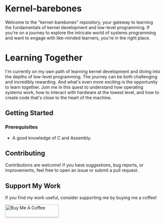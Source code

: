 # Kernel-barebones

Welcome to the "kernel-barebones" repository, your gateway to learning the fundamentals of kernel development and low-level programming. If you're on a journey to explore the intricate world of systems programming and want to engage with like-minded learners, you're in the right place.

# Learning Together

I'm currently on my own path of learning kernel development and diving into the depths of low-level programming. The journey can be both challenging and incredibly rewarding. And what's even more exciting is the opportunity to learn together. Join me in this quest to understand how operating systems work, how to interact with hardware at the lowest level, and how to create code that's close to the heart of the machine.

## Getting Started

### Prerequisites

- A good knowledge of C and Assembly.

## Contributing

Contributions are welcome! If you have suggestions, bug reports, or improvements, feel free to open an issue or submit a pull request.

## Support My Work

If you find my work useful, consider supporting me by buying me a coffee!

<a href="https://buymeacoffee.com/mohitdeoli" target="_blank"><img src="https://www.buymeacoffee.com/assets/img/custom_images/orange_img.png" alt="Buy Me A Coffee" style="height: 41px !important;width: 174px !important;box-shadow: 0px 3px 2px 0px rgba(190, 190, 190, 0.5) !important;-webkit-box-shadow: 0px 3px 2px 0px rgba(190, 190, 190, 0.5) !important;" ></a>